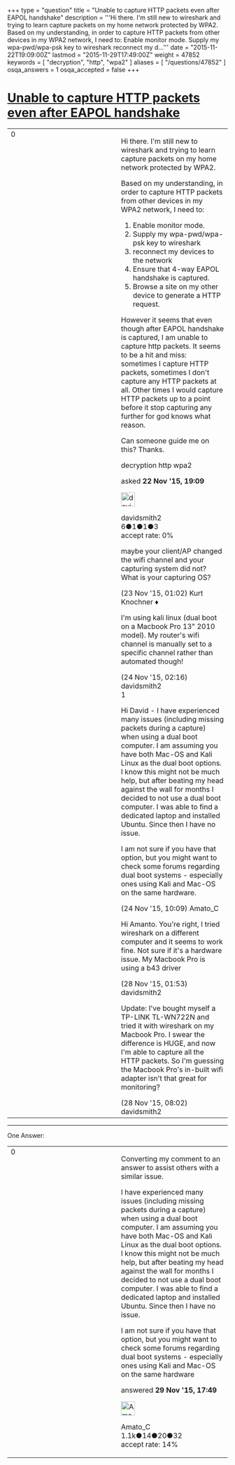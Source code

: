 +++
type = "question"
title = "Unable to capture HTTP packets even after EAPOL handshake"
description = '''Hi there. I&#x27;m still new to wireshark and trying to learn capture packets on my home network protected by WPA2. Based on my understanding, in order to capture HTTP packets from other devices in my WPA2 network, I need to:  Enable monitor mode. Supply my wpa-pwd/wpa-psk key to wireshark reconnect my d...'''
date = "2015-11-22T19:09:00Z"
lastmod = "2015-11-29T17:49:00Z"
weight = 47852
keywords = [ "decryption", "http", "wpa2" ]
aliases = [ "/questions/47852" ]
osqa_answers = 1
osqa_accepted = false
+++

<div class="headNormal">

# [Unable to capture HTTP packets even after EAPOL handshake](/questions/47852/unable-to-capture-http-packets-even-after-eapol-handshake)

</div>

<div id="main-body">

<div id="askform">

<table id="question-table" style="width:100%;"><colgroup><col style="width: 50%" /><col style="width: 50%" /></colgroup><tbody><tr class="odd"><td style="width: 30px; vertical-align: top"><div class="vote-buttons"><span id="post-47852-upvote" class="ajax-command post-vote up" rel="nofollow" title="I like this post (click again to cancel)"> </span><div id="post-47852-score" class="post-score" title="current number of votes">0</div><span id="post-47852-downvote" class="ajax-command post-vote down" rel="nofollow" title="I dont like this post (click again to cancel)"> </span> <span id="favorite-mark" class="ajax-command favorite-mark" rel="nofollow" title="mark/unmark this question as favorite (click again to cancel)"> </span><div id="favorite-count" class="favorite-count"></div></div></td><td><div id="item-right"><div class="question-body"><p>Hi there. I'm still new to wireshark and trying to learn capture packets on my home network protected by WPA2.</p><p>Based on my understanding, in order to capture HTTP packets from other devices in my WPA2 network, I need to:</p><ol><li>Enable monitor mode.</li><li>Supply my wpa-pwd/wpa-psk key to wireshark</li><li>reconnect my devices to the network</li><li>Ensure that 4-way EAPOL handshake is captured.</li><li>Browse a site on my other device to generate a HTTP request.</li></ol><p>However it seems that even though after EAPOL handshake is captured, I am unable to capture http packets. It seems to be a hit and miss: sometimes I capture HTTP packets, sometimes I don't capture any HTTP packets at all. Other times I would capture HTTP packets up to a point before it stop capturing any further for god knows what reason.</p><p>Can someone guide me on this? Thanks.</p></div><div id="question-tags" class="tags-container tags"><span class="post-tag tag-link-decryption" rel="tag" title="see questions tagged &#39;decryption&#39;">decryption</span> <span class="post-tag tag-link-http" rel="tag" title="see questions tagged &#39;http&#39;">http</span> <span class="post-tag tag-link-wpa2" rel="tag" title="see questions tagged &#39;wpa2&#39;">wpa2</span></div><div id="question-controls" class="post-controls"></div><div class="post-update-info-container"><div class="post-update-info post-update-info-user"><p>asked <strong>22 Nov '15, 19:09</strong></p><img src="https://secure.gravatar.com/avatar/2900025f5298a755ecd393e8fcb3f921?s=32&amp;d=identicon&amp;r=g" class="gravatar" width="32" height="32" alt="davidsmith2&#39;s gravatar image" /><p><span>davidsmith2</span><br />
<span class="score" title="6 reputation points">6</span><span title="1 badges"><span class="badge1">●</span><span class="badgecount">1</span></span><span title="1 badges"><span class="silver">●</span><span class="badgecount">1</span></span><span title="3 badges"><span class="bronze">●</span><span class="badgecount">3</span></span><br />
<span class="accept_rate" title="Rate of the user&#39;s accepted answers">accept rate:</span> <span title="davidsmith2 has no accepted answers">0%</span></p></div></div><div id="comments-container-47852" class="comments-container"><span id="47857"></span><div id="comment-47857" class="comment"><div id="post-47857-score" class="comment-score"></div><div class="comment-text"><p>maybe your client/AP changed the wifi channel and your capturing system did not? What is your capturing OS?</p></div><div id="comment-47857-info" class="comment-info"><span class="comment-age">(23 Nov '15, 01:02)</span> <span class="comment-user userinfo">Kurt Knochner ♦</span></div></div><span id="47914"></span><div id="comment-47914" class="comment"><div id="post-47914-score" class="comment-score"></div><div class="comment-text"><p>I'm using kali linux (dual boot on a Macbook Pro 13" 2010 model). My router's wifi channel is manually set to a specific channel rather than automated though!</p></div><div id="comment-47914-info" class="comment-info"><span class="comment-age">(24 Nov '15, 02:16)</span> <span class="comment-user userinfo">davidsmith2</span></div></div><span id="47933"></span><div id="comment-47933" class="comment"><div id="post-47933-score" class="comment-score">1</div><div class="comment-text"><p>Hi David - I have experienced many issues (including missing packets during a capture) when using a dual boot computer. I am assuming you have both Mac-OS and Kali Linux as the dual boot options. I know this might not be much help, but after beating my head against the wall for months I decided to not use a dual boot computer. I was able to find a dedicated laptop and installed Ubuntu. Since then I have no issue.</p><p>I am not sure if you have that option, but you might want to check some forums regarding dual boot systems - especially ones using Kali and Mac-OS on the same hardware.</p></div><div id="comment-47933-info" class="comment-info"><span class="comment-age">(24 Nov '15, 10:09)</span> <span class="comment-user userinfo">Amato_C</span></div></div><span id="48042"></span><div id="comment-48042" class="comment"><div id="post-48042-score" class="comment-score"></div><div class="comment-text"><p>Hi Amanto. You're right, I tried wireshark on a different computer and it seems to work fine. Not sure if it's a hardware issue. My Macbook Pro is using a b43 driver</p></div><div id="comment-48042-info" class="comment-info"><span class="comment-age">(28 Nov '15, 01:53)</span> <span class="comment-user userinfo">davidsmith2</span></div></div><span id="48043"></span><div id="comment-48043" class="comment"><div id="post-48043-score" class="comment-score"></div><div class="comment-text"><p>Update: I've bought myself a TP-LINK TL-WN722N and tried it with wireshark on my Macbook Pro. I swear the difference is HUGE, and now I'm able to capture all the HTTP packets. So I'm guessing the Macbook Pro's in-built wifi adapter isn't that great for monitoring?</p></div><div id="comment-48043-info" class="comment-info"><span class="comment-age">(28 Nov '15, 08:02)</span> <span class="comment-user userinfo">davidsmith2</span></div></div></div><div id="comment-tools-47852" class="comment-tools"></div><div class="clear"></div><div id="comment-47852-form-container" class="comment-form-container"></div><div class="clear"></div></div></td></tr></tbody></table>

------------------------------------------------------------------------

<div class="tabBar">

<span id="sort-top"></span>

<div class="headQuestions">

One Answer:

</div>

</div>

<span id="48064"></span>

<div id="answer-container-48064" class="answer">

<table style="width:100%;"><colgroup><col style="width: 50%" /><col style="width: 50%" /></colgroup><tbody><tr class="odd"><td style="width: 30px; vertical-align: top"><div class="vote-buttons"><span id="post-48064-upvote" class="ajax-command post-vote up" rel="nofollow" title="I like this post (click again to cancel)"> </span><div id="post-48064-score" class="post-score" title="current number of votes">0</div><span id="post-48064-downvote" class="ajax-command post-vote down" rel="nofollow" title="I dont like this post (click again to cancel)"> </span></div></td><td><div class="item-right"><div class="answer-body"><p>Converting my comment to an answer to assist others with a similar issue.</p><p>I have experienced many issues (including missing packets during a capture) when using a dual boot computer. I am assuming you have both Mac-OS and Kali Linux as the dual boot options. I know this might not be much help, but after beating my head against the wall for months I decided to not use a dual boot computer. I was able to find a dedicated laptop and installed Ubuntu. Since then I have no issue.</p><p>I am not sure if you have that option, but you might want to check some forums regarding dual boot systems - especially ones using Kali and Mac-OS on the same hardware</p></div><div class="answer-controls post-controls"></div><div class="post-update-info-container"><div class="post-update-info post-update-info-user"><p>answered <strong>29 Nov '15, 17:49</strong></p><img src="https://secure.gravatar.com/avatar/d9cf592a79eafbc3b2a8b3f38cf38362?s=32&amp;d=identicon&amp;r=g" class="gravatar" width="32" height="32" alt="Amato_C&#39;s gravatar image" /><p><span>Amato_C</span><br />
<span class="score" title="1098 reputation points"><span>1.1k</span></span><span title="14 badges"><span class="badge1">●</span><span class="badgecount">14</span></span><span title="20 badges"><span class="silver">●</span><span class="badgecount">20</span></span><span title="32 badges"><span class="bronze">●</span><span class="badgecount">32</span></span><br />
<span class="accept_rate" title="Rate of the user&#39;s accepted answers">accept rate:</span> <span title="Amato_C has 15 accepted answers">14%</span></p></div></div><div id="comments-container-48064" class="comments-container"></div><div id="comment-tools-48064" class="comment-tools"></div><div class="clear"></div><div id="comment-48064-form-container" class="comment-form-container"></div><div class="clear"></div></div></td></tr></tbody></table>

</div>

<div class="paginator-container-left">

</div>

</div>

</div>

